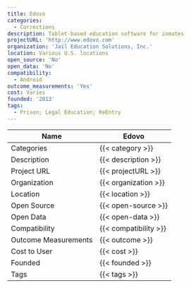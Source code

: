 ```yaml
---
title: Edovo
categories:
  - Corrections
description: Tablet-based education software for inmates
projectURL: 'http://www.edovo.com'
organization: 'Jail Education Solutions, Inc.'
location: Various U.S. locations
open_source: 'No'
open_data: 'No'
compatibility:
  - Android
outcome_measurements: 'Yes'
cost: Varies
founded: '2013'
tags:
  - Prison; Legal Education; ReEntry
---
```

Name                    |  Edovo   
------------------------|----
Categories              | {{< category >}} 
Description             | {{< description >}} 
Project URL             | {{< projectURL >}} 
Organization            | {{< organization >}} 
Location                | {{< location >}} 
Open Source             | {{< open-source >}} 
Open Data               | {{< open-data >}} 
Compatibility           | {{< compatibility >}} 
Outcome Measurements    | {{< outcome >}} 
Cost to User            | {{< cost >}} 
Founded                 | {{< founded >}} 
Tags                    | {{< tags >}} 
